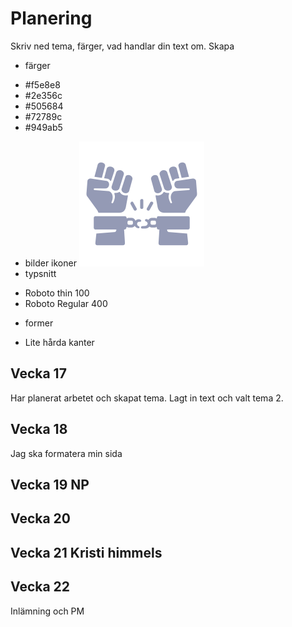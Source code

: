 # Planering

Skriv ned tema, färger, vad handlar din text om.
Skapa 

* färger
-   #f5e8e8
-   #2e356c
-   #505684
-   #72789c
-   #949ab5
* bilder ikoner
![CensurLogo](/img/CensurLogo.png)
* typsnitt
- Roboto thin 100
- Roboto Regular 400
* former
- Lite hårda kanter



## Vecka 17
Har planerat arbetet och skapat tema. Lagt in text och valt tema 2.


## Vecka 18
Jag ska formatera min sida



## Vecka 19 NP


## Vecka 20



## Vecka 21 Kristi himmels




## Vecka 22 

Inlämning och PM




